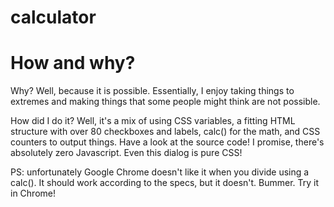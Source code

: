 # calculator
<h1>How and why?</h1>
		<p>Why? Well, because it is possible. Essentially, I enjoy taking things to extremes and making things that some people might think are not possible.</p>
		<p>
			How did I do it? Well, it's a mix of using CSS variables, a fitting HTML structure with over 80 checkboxes and labels, calc() for the math, and CSS counters to output things. Have a look at the source code! I promise, there's absolutely zero Javascript. Even this dialog is pure CSS!
		</p>
		<p>PS:  unfortunately Google Chrome doesn't like it when you divide using a calc(). It should work according to the specs, but it doesn't. Bummer. 
			Try it in Chrome!</p>
